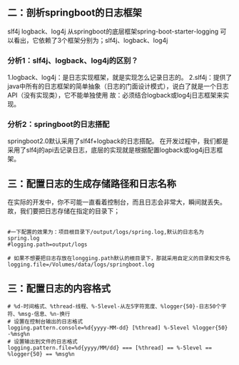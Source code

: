 
## 二：剖析springboot的日志框架
  slf4j
 logback、log4j
 从springboot的底层框架spring-boot-starter-logging 可以看出，它依赖了3个框架分别为；slf4j、logback、log4j
 
### 分析1：slf4j、logback、log4j的区别？
 1.logback、log4j：是日志实现框架，就是实现怎么记录日志的。
 2.slf4j：提供了java中所有的日志框架的简单抽象（日志的门面设计模式），说白了就是一个日志API（没有实现类），它不能单独使用
 故：必须结合logback或log4j日志框架来实现。
 
 ### 分析2：springboot的日志搭配
 springboot2.0默认采用了slf4f+logback的日志搭配。
 在开发过程中，我们都是采用了slf4j的api去记录日志，底层的实现就是根据配置logback或log4j日志框架。
 
 ## 三：配置日志的生成存储路径和日志名称
 在实际的开发中，你不可能一直看着控制台，而且日志会非常大，瞬间就丢失。
 故，我们要把日志存储在指定的目录下；
 ``` 
 
 #一下配置的效果为：项目根目录下/output/logs/spring.log,默认的日志名为spring.log
 #logging.path=output/logs
 
 # 如果不想要把日志存放在longging.path默认的根目录下，那就采用自定义的目录和文件名
 logging.file=/Volumes/data/logs/springboot.log
 ```
 ## 三：配置日志的内容格式
 
 ``` 
 # %d-时间格式、%thread-线程、%-5level-从左5字符宽度、%logger{50}-日志50个字符、%msg-信息、%n-换行
 # 设置在控制台输出的日志格式
 logging.pattern.console=%d{yyyy-MM-dd} [%thread] %-5level %logger{50} -%msg%n
 # 设置输出到文件的日志格式
 logging.pattern.file=%d{yyyy/MM/dd} === [%thread] == %-5level == %logger{50} == %msg%n
 ```